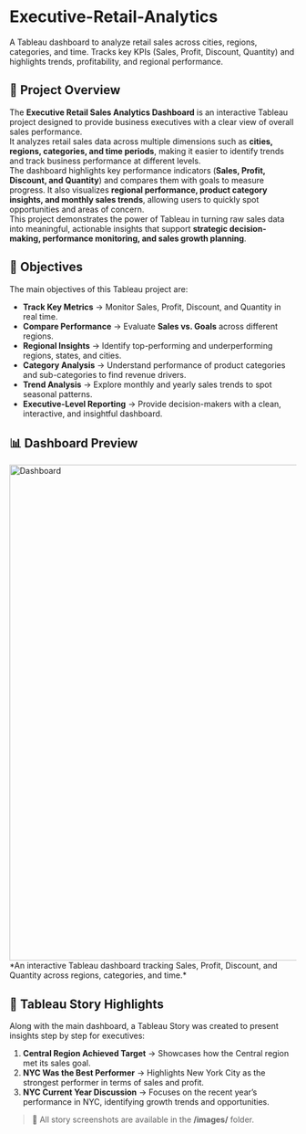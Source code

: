 # Executive-Retail-Analytics
A Tableau dashboard to analyze retail sales across cities, regions, categories, and time. Tracks key KPIs (Sales, Profit, Discount, Quantity) and highlights trends, profitability, and regional performance.

## 📌 Project Overview  
The **Executive Retail Sales Analytics Dashboard** is an interactive Tableau project designed to provide business executives with a clear view of overall sales performance.  
It analyzes retail sales data across multiple dimensions such as **cities, regions, categories, and time periods**, making it easier to identify trends and track business performance at different levels.  
The dashboard highlights key performance indicators (**Sales, Profit, Discount, and Quantity**) and compares them with goals to measure progress. It also visualizes **regional performance, product category insights, and monthly sales trends**, allowing users to quickly spot opportunities and areas of concern.  
This project demonstrates the power of Tableau in turning raw sales data into meaningful, actionable insights that support **strategic decision-making, performance monitoring, and sales growth planning**.

## 🎯 Objectives  
The main objectives of this Tableau project are:  

- **Track Key Metrics** → Monitor Sales, Profit, Discount, and Quantity in real time.  
- **Compare Performance** → Evaluate **Sales vs. Goals** across different regions.  
- **Regional Insights** → Identify top-performing and underperforming regions, states, and cities.  
- **Category Analysis** → Understand performance of product categories and sub-categories to find revenue drivers.  
- **Trend Analysis** → Explore monthly and yearly sales trends to spot seasonal patterns.  
- **Executive-Level Reporting** → Provide decision-makers with a clean, interactive, and insightful dashboard.  

## 📊 Dashboard Preview 
<img width="1906" height="869" alt="Dashboard" src="https://github.com/user-attachments/assets/43d72b7a-6efb-43a5-8db0-8edd10f54506" />
*An interactive Tableau dashboard tracking Sales, Profit, Discount, and Quantity across regions, categories, and time.*  

## 📖 Tableau Story Highlights
Along with the main dashboard, a Tableau Story was created to present insights step by step for executives:  

1. **Central Region Achieved Target** → Showcases how the Central region met its sales goal.  
2. **NYC Was the Best Performer** → Highlights New York City as the strongest performer in terms of sales and profit.  
3. **NYC Current Year Discussion** → Focuses on the recent year’s performance in NYC, identifying growth trends and opportunities.  

> 📂 All story screenshots are available in the **/images/** folder.
